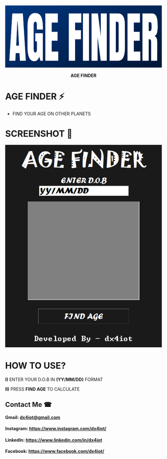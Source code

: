 <p align="center"><img src="logo/logo.png" width="600" height="200" alt="logo"></p>
<p align="center"><b>AGE FINDER</b></p>

# AGE FINDER ⚡
* FIND YOUR AGE ON OTHER PLANETS

# SCREENSHOT 📸
![](ss/ss.PNG)

# HOW TO USE?
**I)** ENTER YOUR D.O.B IN **(YY/MM/DD)** FORMAT 

**II)** PRESS **FIND AGE** TO CALCULATE

## Contact Me ☎

#### Gmail: dx4iot@gmail.com

#### Instagram: https://www.instagram.com/dx4iot/

#### LinkedIn: https://www.linkedin.com/in/dx4iot

#### Facebook: https://www.facebook.com/dx4iot/
